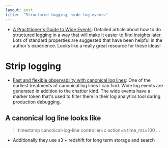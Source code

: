 ```yaml
---
layout: post
title:  "Structured logging, wide log events"
---
```


* [A Practitioner's Guide to Wide Events](https://jeremymorrell.dev/blog/a-practitioners-guide-to-wide-events/): Detailed article about how to do structured logging in a way that will make it easier to find insights later. Lots of standard properties are suggested that have been helpful in the author's experience. Looks like a really great resource for these ideas!

# Strip logging

* [Fast and flexible observability with canonical log lines](https://stripe.com/blog/canonical-log-lines): One of the earliest treatments of canonical log lines I can find. Wide log events are generated in addition to the chattier kind. The wide events have a marker token that's used to filter them in their log analytics tool during production debugging.

## A canonical log line looks like

> timestamp canonical-log-line controller=c action=a time_ms=100 ...

* Additionally they use s3 + redshift for long term storage and search